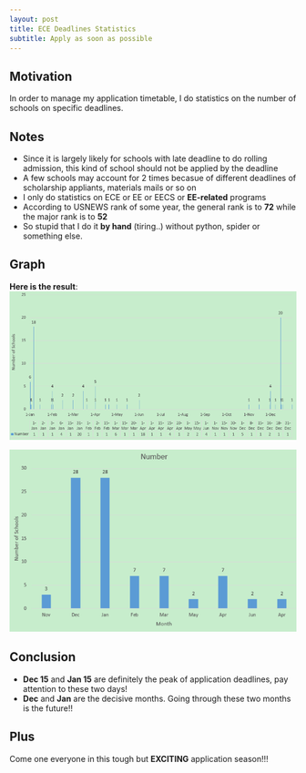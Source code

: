 ```yaml
---
layout: post
title: ECE Deadlines Statistics
subtitle: Apply as soon as possible
---
```

## Motivation
In order to manage my application timetable, I do statistics on the number of schools on specific deadlines.   

## Notes
* Since it is largely likely for schools with late deadline to do rolling admission, this kind of school should not be applied by the deadline
* A few schools may account for 2 times becasue of different deadlines of scholarship appliants, materials mails or so on
* I only do statistics on ECE or EE or EECS or **EE-related** programs
* According to USNEWS rank of some year, the general rank is to **72** while the major rank is to **52**
* So stupid that I do it **by hand** (tiring..) without python, spider or something else.

## Graph
**Here is the result**:   
![](/img/number-deadlines.PNG)     
   
![](/img/number-month.PNG)     

## Conclusion
* **Dec 15** and **Jan 15** are definitely the peak of application deadlines, pay attention to these two days!
* **Dec** and **Jan** are the decisive months. Going through these two months is the future!!

## Plus
Come one everyone in this tough but **EXCITING** application season!!! 

